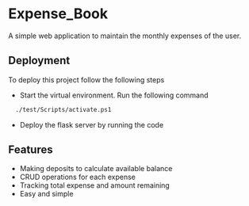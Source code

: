 # Expense_Book
A simple web application to maintain the monthly expenses of the user.

## Deployment

To deploy this project follow the following steps

* Start the virtual environment. Run the following command
```bash
  ./test/Scripts/activate.ps1
```
* Deploy the flask server by running the code


## Features

- Making deposits to calculate available balance
- CRUD operations for each expense
- Tracking total expense and amount remaining
- Easy and simple


